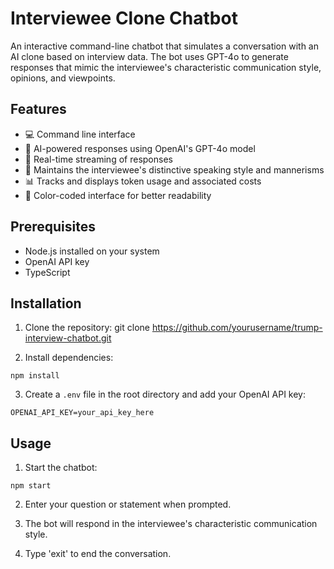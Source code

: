 # Interviewee Clone Chatbot

An interactive command-line chatbot that simulates a conversation with an AI clone based on interview data. The bot uses GPT-4o to generate responses that mimic the interviewee's characteristic communication style, opinions, and viewpoints.

## Features

- 💻 Command line interface
- 🤖 AI-powered responses using OpenAI's GPT-4o model
- 💬 Real-time streaming of responses
- 🎯 Maintains the interviewee's distinctive speaking style and mannerisms
- 📊 Tracks and displays token usage and associated costs
- 🎨 Color-coded interface for better readability

## Prerequisites

- Node.js installed on your system
- OpenAI API key
- TypeScript

## Installation

1. Clone the repository: 
git clone https://github.com/yourusername/trump-interview-chatbot.git

2. Install dependencies:
```
npm install
```

3. Create a `.env` file in the root directory and add your OpenAI API key:
```
OPENAI_API_KEY=your_api_key_here
```


## Usage

1. Start the chatbot:
```
npm start
```

2. Enter your question or statement when prompted.

3. The bot will respond in the interviewee's characteristic communication style.

4. Type 'exit' to end the conversation.
